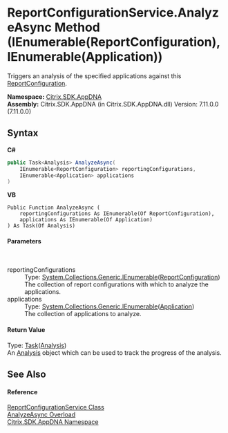 # ReportConfigurationService.AnalyzeAsync Method (IEnumerable(ReportConfiguration), IEnumerable(Application))
 

Triggers an analysis of the specified applications against this <a href="65f3ee4f-5129-5083-b4da-0f1e23fc3784">ReportConfiguration</a>.

**Namespace:**&nbsp;[Citrix.SDK.AppDNA](index.md)<br />**Assembly:**&nbsp;Citrix.SDK.AppDNA (in Citrix.SDK.AppDNA.dll) Version: 7.11.0.0 (7.11.0.0)

## Syntax

**C#**
```csharp
public Task<Analysis> AnalyzeAsync(
	IEnumerable<ReportConfiguration> reportingConfigurations,
	IEnumerable<Application> applications
)
```

**VB**
```vbnet
Public Function AnalyzeAsync ( 
	reportingConfigurations As IEnumerable(Of ReportConfiguration),
	applications As IEnumerable(Of Application)
) As Task(Of Analysis)
```


#### Parameters
&nbsp;<dl><dt>reportingConfigurations</dt><dd>Type: <a href="http://msdn2.microsoft.com/en-us/library/9eekhta0" target="_blank">System.Collections.Generic.IEnumerable</a>(<a href="65f3ee4f-5129-5083-b4da-0f1e23fc3784">ReportConfiguration</a>)<br />The collection of report configurations with which to analyze the applications.</dd><dt>applications</dt><dd>Type: <a href="http://msdn2.microsoft.com/en-us/library/9eekhta0" target="_blank">System.Collections.Generic.IEnumerable</a>(<a href="1779bfff-4b29-0f26-8a09-10acdd530bbc">Application</a>)<br />The collection of applications to analyze.</dd></dl>

#### Return Value
Type: <a href="http://msdn2.microsoft.com/en-us/library/dd321424" target="_blank">Task</a>(<a href="7a7a7e37-0130-ea5c-9e7f-0fc355ebe76e">Analysis</a>)<br />An <a href="7a7a7e37-0130-ea5c-9e7f-0fc355ebe76e">Analysis</a> object which can be used to track the progress of the analysis.

## See Also


#### Reference
<a href="1d24c8d7-633d-8fcb-0e0a-e524dc26c7b3">ReportConfigurationService Class</a><br /><a href="674a751d-f631-97c8-4817-12350332bea2">AnalyzeAsync Overload</a><br /><a href="fe2d265b-410b-8b11-1eb4-a790e0b062bf">Citrix.SDK.AppDNA Namespace</a><br />